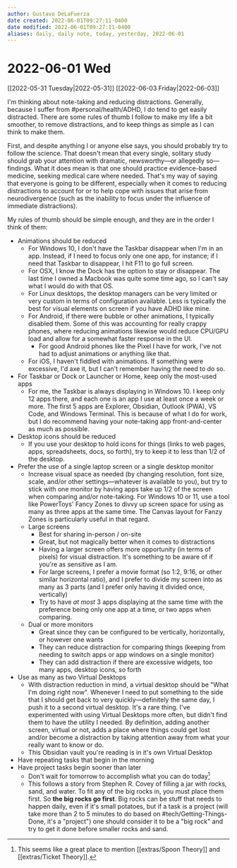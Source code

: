 ```yaml
---
author: Gustavo DeLaFuerza
date created: 2022-06-01T09:27:11-0400
date modified: 2022-06-01T09:27:11-0400
aliases: daily, daily note, today, yesterday, 2022-06-01
---
```


# 2022-06-01 Wed

[[2022-05-31 Tuesday|2022-05-31]]
[[2022-06-03 Friday|2022-06-03]]

I'm thinking about note-taking and reducing distractions. Generally, because I suffer from #personal/health/ADHD, I do tend to get easily distracted. There are some rules of thumb I follow to make my life a bit smoother, to remove distractions, and to keep things as simple as I can think to make them. 

First, and despite anything I or anyone else says, you should probably try to follow the science. That doesn't mean that every single, solitary study should grab your attention with dramatic, newsworthy&mdash;or allegedly so&mdash;findings. What it does mean is that one should practice evidence-based medicine, seeking medical care where needed. That's my way of saying that everyone is going to be different, especially when it comes to reducing distractions to account for or to help cope with issues that arise from neurodivergence (such as the inability to focus under the influence of immediate distractions).

My rules of thumb should be simple enough, and they are in the order I think of them:

- Animations should be reduced
	- For Windows 10, I don't have the Taskbar disappear when I'm in an app. Instead, if I need to focus only one one app, for instance; if I need that Taskbar to disappear, I hit F11 to go full screen. 
	- For OSX, I know the Dock has the option to stay or disappear. The last time I owned a Macbook was quite some time ago, so I can't say what I would do with that OS.
	- For Linux desktops, the desktop managers can be very limited or very custom in terms of configuration available. Less is typically the best for visual elements on screen if you have ADHD like mine.
	- For Android, if there were bubble or other animations, I typically disabled them. Some of this was accounting for really crappy phones, where reducing animations likewise would reduce CPU/GPU load and allow for a somewhat faster response in the UI.
		- For good Android phones like the Pixel I have for work, I've not had to adjust animations or anything like that.
	- For iOS, I haven't fiddled with animations. If something were excessive, I'd axe it, but I can't remember having the need to do so.
- For Taskbar or Dock or Launcher or Home, keep only the most-used apps
	- For me, the Taskbar is always displaying in Windows 10. I keep only 12 apps there, and each one is an app I use at least once a week or more. The first 5 apps are Explorer, Obsidian, Outlook (PWA), VS Code, and Windows Terminal. This is because of what I do for work, but I do recommend having your note-taking app front-and-center as much as possible.
- Desktop icons should be reduced
	- If you use your desktop to hold icons for things (links to web pages, apps, spreadsheets, docs, so forth), try to keep it to less than 1/2 of the desktop. 
- Prefer the use of a single laptop screen or a single desktop monitor
	- Increase visual space as needed (by changing resolution, font size, scale, and/or other settings&mdash;whatever is available to you), but try to stick with one monitor by having apps take up 1/2 of the screen when comparing and/or note-taking. For Windows 10 or 11, use a tool like PowerToys' Fancy Zones to divvy up screen space for using as many as three apps at the same time. The Canvas layout for Fanzy Zones is particularly useful in that regard.
	- Large screens 
		- Best for sharing in-person / on-site
		- Great, but not magically better when it comes to distractions
		- Having a larger screen offers more opportunity (in terms of pixels) for visual distraction. It's something to be aware of if you're as sensitive as I am.
		- For large screens, I prefer a movie format (so 1:2, 9:16, or other similar horizontal ratio), and I prefer to divide my screen into as many as 3 parts (and I prefer only having it divided once, vertically)
		- Try to have *at most* 3 apps displaying at the same time with the preference being only one app at a time, or two apps when comparing.
	- Dual or more monitors
		- Great since they can be configured to be vertically, horizontally, or however one wants
		- They can reduce distraction for comparing things (keeping from needing to switch apps or app windows on a single monitor)
		- They can add distraction if there are excessive widgets, too many apps, desktop icons, so forth 
- Use as many as two Virtual Desktops
	- With distraction reduction in mind, a virtual desktop should be "What I'm doing right now". Whenever I need to put something to the side that I should get back to very quickly&mdash;definitely the same day, I push it to a second virtual desktop. It's a rare thing. I've experimented with using Virtual Desktops more often, but didn't find them to have the utility I needed. By definition, adding another screen, virtual or not, adds a place where things could get lost and/or become a distraction by taking attention away from what your really want to know or do.
	- This Obsidian vault you're reading is in it's own Virtual Desktop
- Have repeating tasks that begin in the morning
- Have project tasks begin sooner than later 
	- Don't wait for tomorrow to accomplish what you can do today[^1]
	- This follows a story from Stephen R. Covey of filling a jar with rocks, sand, and water. To fit any of the big rocks in, you must place them first. So **the big rocks go first**. Big rocks can be stuff that needs to happen daily, even if it's small potatoes, but if a task is a project (will take more than 2 to 5 minutes to do based on #tech/Getting-Things-Done, it's a "project") one should consider it to be a "big rock" and try to get it done before smaller rocks and sand.

[^1]: This seems like a great place to mention [[extras/Spoon Theory]] and [[extras/Ticket Theory]].